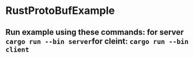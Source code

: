 # RustProtoBufExample
## Run example using these commands: for server `cargo run --bin server`for cleint: `cargo run --bin client`
